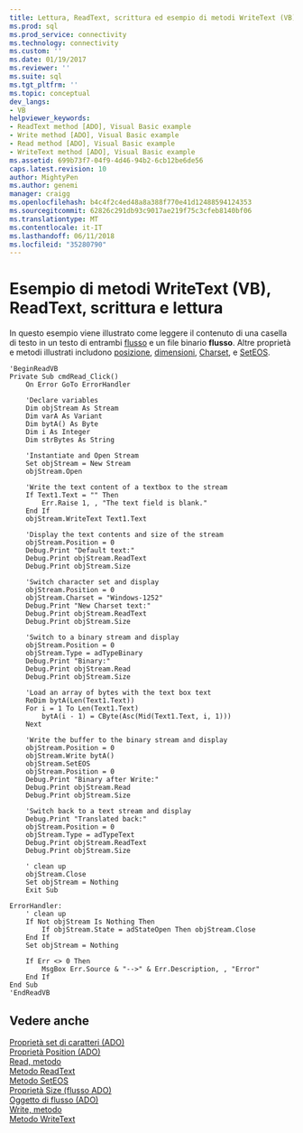 ```yaml
---
title: Lettura, ReadText, scrittura ed esempio di metodi WriteText (VB) | Documenti Microsoft
ms.prod: sql
ms.prod_service: connectivity
ms.technology: connectivity
ms.custom: ''
ms.date: 01/19/2017
ms.reviewer: ''
ms.suite: sql
ms.tgt_pltfrm: ''
ms.topic: conceptual
dev_langs:
- VB
helpviewer_keywords:
- ReadText method [ADO], Visual Basic example
- Write method [ADO], Visual Basic example
- Read method [ADO], Visual Basic example
- WriteText method [ADO], Visual Basic example
ms.assetid: 699b73f7-04f9-4d46-94b2-6cb12be6de56
caps.latest.revision: 10
author: MightyPen
ms.author: genemi
manager: craigg
ms.openlocfilehash: b4c4f2c4ed48a8a388f770e41d12488594124353
ms.sourcegitcommit: 62826c291db93c9017ae219f75c3cfeb8140bf06
ms.translationtype: MT
ms.contentlocale: it-IT
ms.lasthandoff: 06/11/2018
ms.locfileid: "35280790"
---
```

# <a name="read-readtext-write-and-writetext-methods-example-vb"></a>Esempio di metodi WriteText (VB), ReadText, scrittura e lettura
In questo esempio viene illustrato come leggere il contenuto di una casella di testo in un testo di entrambi [flusso](../../../ado/reference/ado-api/stream-object-ado.md) e un file binario **flusso**. Altre proprietà e metodi illustrati includono [posizione](../../../ado/reference/ado-api/position-property-ado.md), [dimensioni](../../../ado/reference/ado-api/size-property-ado-parameter.md), [Charset](../../../ado/reference/ado-api/charset-property-ado.md), e [SetEOS](../../../ado/reference/ado-api/seteos-method.md).  
  
```  
'BeginReadVB  
Private Sub cmdRead_Click()  
    On Error GoTo ErrorHandler  
  
    'Declare variables  
    Dim objStream As Stream  
    Dim varA As Variant  
    Dim bytA() As Byte  
    Dim i As Integer  
    Dim strBytes As String  
  
    'Instantiate and Open Stream  
    Set objStream = New Stream  
    objStream.Open  
  
    'Write the text content of a textbox to the stream  
    If Text1.Text = "" Then  
        Err.Raise 1, , "The text field is blank."  
    End If  
    objStream.WriteText Text1.Text  
  
    'Display the text contents and size of the stream  
    objStream.Position = 0  
    Debug.Print "Default text:"  
    Debug.Print objStream.ReadText  
    Debug.Print objStream.Size  
  
    'Switch character set and display  
    objStream.Position = 0  
    objStream.Charset = "Windows-1252"  
    Debug.Print "New Charset text:"  
    Debug.Print objStream.ReadText  
    Debug.Print objStream.Size  
  
    'Switch to a binary stream and display  
    objStream.Position = 0  
    objStream.Type = adTypeBinary  
    Debug.Print "Binary:"  
    Debug.Print objStream.Read  
    Debug.Print objStream.Size  
  
    'Load an array of bytes with the text box text  
    ReDim bytA(Len(Text1.Text))  
    For i = 1 To Len(Text1.Text)  
        bytA(i - 1) = CByte(Asc(Mid(Text1.Text, i, 1)))  
    Next  
  
    'Write the buffer to the binary stream and display  
    objStream.Position = 0  
    objStream.Write bytA()  
    objStream.SetEOS  
    objStream.Position = 0  
    Debug.Print "Binary after Write:"  
    Debug.Print objStream.Read  
    Debug.Print objStream.Size  
  
    'Switch back to a text stream and display  
    Debug.Print "Translated back:"  
    objStream.Position = 0  
    objStream.Type = adTypeText  
    Debug.Print objStream.ReadText  
    Debug.Print objStream.Size  
  
    ' clean up  
    objStream.Close  
    Set objStream = Nothing  
    Exit Sub  
  
ErrorHandler:  
    ' clean up  
    If Not objStream Is Nothing Then  
        If objStream.State = adStateOpen Then objStream.Close  
    End If  
    Set objStream = Nothing  
  
    If Err <> 0 Then  
        MsgBox Err.Source & "-->" & Err.Description, , "Error"  
    End If  
End Sub  
'EndReadVB  
```  
  
## <a name="see-also"></a>Vedere anche  
 [Proprietà set di caratteri (ADO)](../../../ado/reference/ado-api/charset-property-ado.md)   
 [Proprietà Position (ADO)](../../../ado/reference/ado-api/position-property-ado.md)   
 [Read, metodo](../../../ado/reference/ado-api/read-method.md)   
 [Metodo ReadText](../../../ado/reference/ado-api/readtext-method.md)   
 [Metodo SetEOS](../../../ado/reference/ado-api/seteos-method.md)   
 [Proprietà Size (flusso ADO)](../../../ado/reference/ado-api/size-property-ado-stream.md)   
 [Oggetto di flusso (ADO)](../../../ado/reference/ado-api/stream-object-ado.md)   
 [Write, metodo](../../../ado/reference/ado-api/write-method.md)   
 [Metodo WriteText](../../../ado/reference/ado-api/writetext-method.md)
